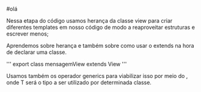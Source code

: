 #olá

Nessa etapa do código usamos herança da classe view para criar diferentes templates em nosso código de modo a reaproveitar estruturas e escrever menos;

Aprendemos sobre herança e também sobre como usar o extends na hora de declarar uma classe.

''' export class mensagemView extends View '''

Usamos também os operador generics para viabilizar isso por meio do <T>, onde T será o tipo a ser utilizado por determinada classe.